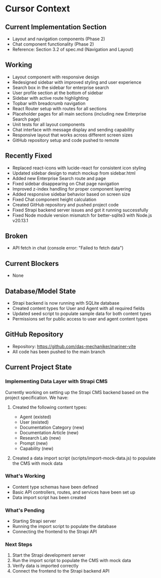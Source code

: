 # Cursor Context

## Current Implementation Section
- Layout and navigation components (Phase 2)
- Chat component functionality (Phase 2)
- Reference: Section 3.2 of spec.md (Navigation and Layout)

## Working
- Layout component with responsive design
- Redesigned sidebar with improved styling and user experience
- Search box in the sidebar for enterprise search
- User profile section at the bottom of sidebar
- Sidebar with active route highlighting
- Topbar with breadcrumb navigation
- React Router setup with routes for all sections
- Placeholder pages for all main sections (including new Enterprise Search page)
- Unit tests for all layout components
- Chat interface with message display and sending capability
- Responsive layout that works across different screen sizes
- GitHub repository setup and code pushed to remote

## Recently Fixed
- Replaced react-icons with lucide-react for consistent icon styling
- Updated sidebar design to match mockup from sidebar.html
- Added new Enterprise Search route and page
- Fixed sidebar disappearing on Chat page navigation
- Improved z-index handling for proper component layering
- Added responsive sidebar behavior based on screen size
- Fixed Chat component height calculation
- Created GitHub repository and pushed project code
- Fixed Strapi backend server issues and got it running successfully
- Fixed Node module version mismatch for better-sqlite3 with Node.js v20.13.1

## Broken
- API fetch in chat (console error: "Failed to fetch data")

## Current Blockers
- None

## Database/Model State
- Strapi backend is now running with SQLite database
- Created content types for User and Agent with all required fields
- Updated seed script to populate sample data for both content types
- Permissions set for public access to user and agent content types

## GitHub Repository
- Repository: https://github.com/das-mechaniker/mariner-vite
- All code has been pushed to the main branch 

## Current Project State

### Implementing Data Layer with Strapi CMS

Currently working on setting up the Strapi CMS backend based on the project specification. We have:

1. Created the following content types:
   - Agent (existed)
   - User (existed)
   - Documentation Category (new)
   - Documentation Article (new)
   - Research Lab (new)
   - Prompt (new)
   - Capability (new)

2. Created a data import script (scripts/import-mock-data.js) to populate the CMS with mock data

### What's Working
- Content type schemas have been defined
- Basic API controllers, routes, and services have been set up
- Data import script has been created

### What's Pending
- Starting Strapi server
- Running the import script to populate the database
- Connecting the frontend to the Strapi API

### Next Steps
1. Start the Strapi development server
2. Run the import script to populate the CMS with mock data
3. Verify data is imported correctly
4. Connect the frontend to the Strapi backend API 